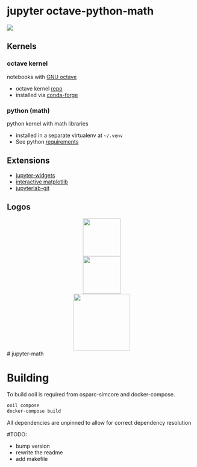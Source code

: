 # jupyter octave-python-math

![](https://raw.githubusercontent.com/adebar/awesome-jupyter/master/logo.png)

## Kernels

### octave kernel

notebooks with [GNU octave](https://www.gnu.org/software/octave/)
  - octave kernel [repo](https://github.com/Calysto/octave_kernel)
  - installed via [conda-forge](https://anaconda.org/conda-forge/octave_kernel)

### python (math)

python kernel with math libraries
  - installed in a separate virtualenv at ``~/.venv``
  - See python [requirements](kernels/python-maths/requirements.txt)


## Extensions

  - [jupyter-widgets](https://github.com/jupyter-widgets/ipywidgets/tree/master/packages/jupyterlab-manager)
  - [interactive matplotlib](https://github.com/matplotlib/ipympl)
  - [jupyterlab-git](https://github.com/jupyterlab/jupyterlab-git)


## Logos


<div style="text-align:center">
<img src="https://upload.wikimedia.org/wikipedia/commons/thumb/3/38/Jupyter_logo.svg/1024px-Jupyter_logo.svg.png" width="100" />
<br>
<img src=https://ncar-hackathons.github.io/jupyterlab-tutorial/images/logo/logo.png width="100" />
<br>
<img src=https://ncar-hackathons.github.io/jupyterlab-tutorial/images/logo/jupyter.png width="150" />
</div>
# jupyter-math



# Building 
To build ooil is required from osparc-simcore and docker-compose.

```bash
ooil compose
docker-compose build
```

All dependencies are unpinned to allow for correct dependency resolution



#TODO:
- bump version
- rewrite the readme
- add makefile